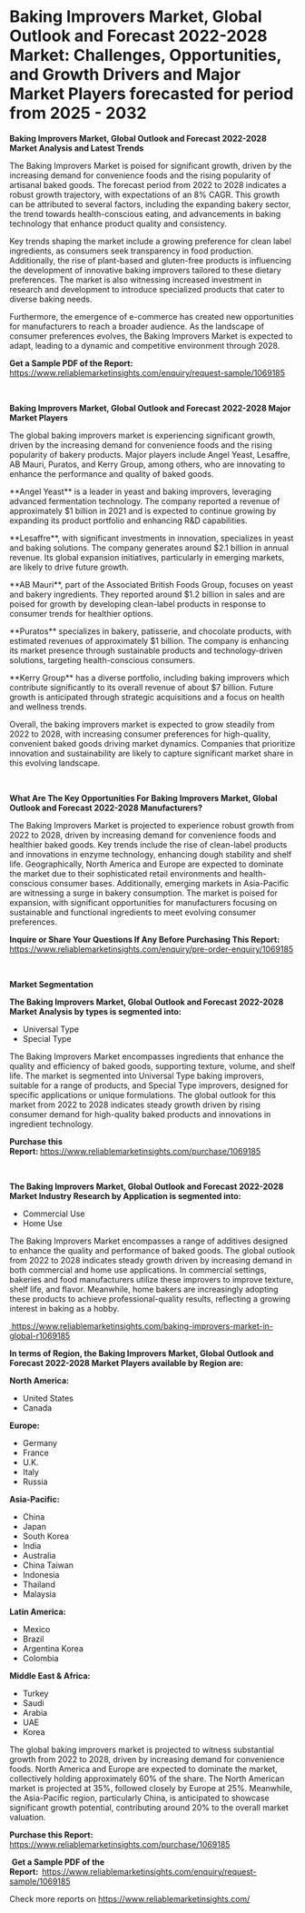 <p><h1>Baking Improvers Market, Global Outlook and Forecast 2022-2028 Market: Challenges, Opportunities, and Growth Drivers and Major Market Players forecasted for period from 2025 - 2032</h1></p><p><strong>Baking Improvers Market, Global Outlook and Forecast 2022-2028 Market Analysis and Latest Trends</strong></p>
<p><p>The Baking Improvers Market is poised for significant growth, driven by the increasing demand for convenience foods and the rising popularity of artisanal baked goods. The forecast period from 2022 to 2028 indicates a robust growth trajectory, with expectations of an 8% CAGR. This growth can be attributed to several factors, including the expanding bakery sector, the trend towards health-conscious eating, and advancements in baking technology that enhance product quality and consistency.</p><p>Key trends shaping the market include a growing preference for clean label ingredients, as consumers seek transparency in food production. Additionally, the rise of plant-based and gluten-free products is influencing the development of innovative baking improvers tailored to these dietary preferences. The market is also witnessing increased investment in research and development to introduce specialized products that cater to diverse baking needs.</p><p>Furthermore, the emergence of e-commerce has created new opportunities for manufacturers to reach a broader audience. As the landscape of consumer preferences evolves, the Baking Improvers Market is expected to adapt, leading to a dynamic and competitive environment through 2028.</p></p>
<p><strong>Get a Sample PDF of the Report:&nbsp;</strong> <a href="https://www.reliablemarketinsights.com/enquiry/request-sample/1069185?utm_campaign=2564&utm_medium=2&utm_source=Github&utm_content=ia&utm_term=21032025&utm_id=baking-improvers-market-global-outlook-and-forecast-2022-2028">https://www.reliablemarketinsights.com/enquiry/request-sample/1069185</a></p>
<p>&nbsp;</p>
<p><strong>Baking Improvers Market, Global Outlook and Forecast 2022-2028 Major Market Players</strong></p>
<p><p>The global baking improvers market is experiencing significant growth, driven by the increasing demand for convenience foods and the rising popularity of bakery products. Major players include Angel Yeast, Lesaffre, AB Mauri, Puratos, and Kerry Group, among others, who are innovating to enhance the performance and quality of baked goods.</p><p>**Angel Yeast** is a leader in yeast and baking improvers, leveraging advanced fermentation technology. The company reported a revenue of approximately $1 billion in 2021 and is expected to continue growing by expanding its product portfolio and enhancing R&D capabilities.</p><p>**Lesaffre**, with significant investments in innovation, specializes in yeast and baking solutions. The company generates around $2.1 billion in annual revenue. Its global expansion initiatives, particularly in emerging markets, are likely to drive future growth.</p><p>**AB Mauri**, part of the Associated British Foods Group, focuses on yeast and bakery ingredients. They reported around $1.2 billion in sales and are poised for growth by developing clean-label products in response to consumer trends for healthier options.</p><p>**Puratos** specializes in bakery, patisserie, and chocolate products, with estimated revenues of approximately $1 billion. The company is enhancing its market presence through sustainable products and technology-driven solutions, targeting health-conscious consumers.</p><p>**Kerry Group** has a diverse portfolio, including baking improvers which contribute significantly to its overall revenue of about $7 billion. Future growth is anticipated through strategic acquisitions and a focus on health and wellness trends.</p><p>Overall, the baking improvers market is expected to grow steadily from 2022 to 2028, with increasing consumer preferences for high-quality, convenient baked goods driving market dynamics. Companies that prioritize innovation and sustainability are likely to capture significant market share in this evolving landscape.</p></p>
<p>&nbsp;</p>
<p><strong>What Are The Key Opportunities For Baking Improvers Market, Global Outlook and Forecast 2022-2028 Manufacturers?</strong></p>
<p><p>The Baking Improvers Market is projected to experience robust growth from 2022 to 2028, driven by increasing demand for convenience foods and healthier baked goods. Key trends include the rise of clean-label products and innovations in enzyme technology, enhancing dough stability and shelf life. Geographically, North America and Europe are expected to dominate the market due to their sophisticated retail environments and health-conscious consumer bases. Additionally, emerging markets in Asia-Pacific are witnessing a surge in bakery consumption. The market is poised for expansion, with significant opportunities for manufacturers focusing on sustainable and functional ingredients to meet evolving consumer preferences.</p></p>
<p><strong>Inquire or Share Your Questions If Any Before Purchasing This Report:</strong> <a href="https://www.reliablemarketinsights.com/enquiry/pre-order-enquiry/1069185?utm_campaign=2564&utm_medium=2&utm_source=Github&utm_content=ia&utm_term=21032025&utm_id=baking-improvers-market-global-outlook-and-forecast-2022-2028">https://www.reliablemarketinsights.com/enquiry/pre-order-enquiry/1069185</a></p>
<p>&nbsp;</p>
<p><strong>Market Segmentation</strong></p>
<p><strong>The Baking Improvers Market, Global Outlook and Forecast 2022-2028 Market Analysis by types is segmented into:</strong></p>
<p><ul><li>Universal Type</li><li>Special Type</li></ul></p>
<p><p>The Baking Improvers Market encompasses ingredients that enhance the quality and efficiency of baked goods, supporting texture, volume, and shelf life. The market is segmented into Universal Type baking improvers, suitable for a range of products, and Special Type improvers, designed for specific applications or unique formulations. The global outlook for this market from 2022 to 2028 indicates steady growth driven by rising consumer demand for high-quality baked products and innovations in ingredient technology.</p></p>
<p><strong>Purchase this Report:&nbsp;</strong><a href="https://www.reliablemarketinsights.com/purchase/1069185?utm_campaign=2564&utm_medium=2&utm_source=Github&utm_content=ia&utm_term=21032025&utm_id=baking-improvers-market-global-outlook-and-forecast-2022-2028">https://www.reliablemarketinsights.com/purchase/1069185</a></p>
<p>&nbsp;</p>
<p><strong>The Baking Improvers Market, Global Outlook and Forecast 2022-2028 Market Industry Research by Application is segmented into:</strong></p>
<p><ul><li>Commercial Use</li><li>Home Use</li></ul></p>
<p><p>The Baking Improvers Market encompasses a range of additives designed to enhance the quality and performance of baked goods. The global outlook from 2022 to 2028 indicates steady growth driven by increasing demand in both commercial and home use applications. In commercial settings, bakeries and food manufacturers utilize these improvers to improve texture, shelf life, and flavor. Meanwhile, home bakers are increasingly adopting these products to achieve professional-quality results, reflecting a growing interest in baking as a hobby.</p></p>
<p><a href="https://www.reliablemarketinsights.com/baking-improvers-market-in-global-r1069185?utm_campaign=2564&utm_medium=2&utm_source=Github&utm_content=ia&utm_term=21032025&utm_id=baking-improvers-market-global-outlook-and-forecast-2022-2028">&nbsp;https://www.reliablemarketinsights.com/baking-improvers-market-in-global-r1069185</a></p>
<p><strong>In terms of Region, the Baking Improvers Market, Global Outlook and Forecast 2022-2028 Market Players available by Region are:</strong></p>
<p>
    <p> <strong> North America: </strong>
        <ul>
            <li>United States</li>
            <li>Canada</li>
        </ul>
        </p> 
    <p> <strong> Europe: </strong>
        <ul>
            <li>Germany</li>
            <li>France</li>
            <li>U.K.</li>
            <li>Italy</li>
            <li>Russia</li>
        </ul>
        </p> 
    <p> <strong> Asia-Pacific: </strong>
        <ul>
            <li>China</li>
            <li>Japan</li>
            <li>South Korea</li>
            <li>India</li>
            <li>Australia</li>
            <li>China Taiwan</li>
            <li>Indonesia</li>
            <li>Thailand</li>
            <li>Malaysia</li>
        </ul>
        </p> 
    <p> <strong> Latin America: </strong>
        <ul>
            <li>Mexico</li>
            <li>Brazil</li>
            <li>Argentina Korea</li>
            <li>Colombia</li>
        </ul>
        </p> 
    <p> <strong> Middle East & Africa: </strong>
        <ul>
            <li>Turkey</li>
            <li>Saudi</li>
            <li>Arabia</li>
            <li>UAE</li>
            <li>Korea</li>
        </ul>
    </p>
    </p>
<p><p>The global baking improvers market is projected to witness substantial growth from 2022 to 2028, driven by increasing demand for convenience foods. North America and Europe are expected to dominate the market, collectively holding approximately 60% of the share. The North American market is projected at 35%, followed closely by Europe at 25%. Meanwhile, the Asia-Pacific region, particularly China, is anticipated to showcase significant growth potential, contributing around 20% to the overall market valuation.</p></p>
<p><strong>Purchase this Report: </strong><a href="https://www.reliablemarketinsights.com/purchase/1069185?utm_campaign=2564&utm_medium=2&utm_source=Github&utm_content=ia&utm_term=21032025&utm_id=baking-improvers-market-global-outlook-and-forecast-2022-2028">https://www.reliablemarketinsights.com/purchase/1069185</a></p>
<p>&nbsp;<strong>Get a Sample PDF of the Report:&nbsp;&nbsp;</strong><a href="https://www.reliablemarketinsights.com/enquiry/request-sample/1069185?utm_campaign=2564&utm_medium=2&utm_source=Github&utm_content=ia&utm_term=21032025&utm_id=baking-improvers-market-global-outlook-and-forecast-2022-2028">https://www.reliablemarketinsights.com/enquiry/request-sample/1069185</a></p>
<p><strong></strong></p>
<p>Check more reports on <a href="https://www.reliablemarketinsights.com/?utm_campaign=2564&utm_medium=2&utm_source=Github&utm_content=ia&utm_term=21032025&utm_id=baking-improvers-market-global-outlook-and-forecast-2022-2028">https://www.reliablemarketinsights.com/</a></p>